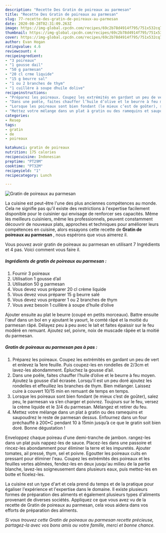 ```yaml
---
description: "Recette Des Gratin de poireaux au parmesan"
title: "Recette Des Gratin de poireaux au parmesan"
slug: 77-recette-des-gratin-de-poireaux-au-parmesan
date: 2020-08-28T02:31:09.263Z
image: https://img-global.cpcdn.com/recipes/69c2b78d4914f795/751x532cq70/gratin-de-poireaux-au-parmesan-photo-principale-de-la-recette.jpg
thumbnail: https://img-global.cpcdn.com/recipes/69c2b78d4914f795/751x532cq70/gratin-de-poireaux-au-parmesan-photo-principale-de-la-recette.jpg
cover: https://img-global.cpcdn.com/recipes/69c2b78d4914f795/751x532cq70/gratin-de-poireaux-au-parmesan-photo-principale-de-la-recette.jpg
author: Evan Hogan
ratingvalue: 4.6
reviewcount: 4
recipeingredient:
- "3 poireaux"
- "1 gousse dail"
- "50 g parmesan"
- "20 cl crme liquide"
- "15 g beurre sal"
- "1 ou 2 branches de thym"
- "1 cuillère à soupe dhuile dolive"
recipeinstructions:
- "Préparez les poireaux. Coupez les extrémités en gardant un peu de vert et enlevez la 1ere feuille. Puis coupez-les en rondelles de 2/3cm et lavez-les abondamment. Épluchez la gousse d’ail."
- "Dans une poêle, faites chauffer l’huile d’olive et le beurre à feu moyen. Ajoutez la gousse d’ail écrasée. Lorsqu’il est un peu doré ajoutez les rondelles et effeuillez les branches de thym. Bien mélanger. Laissez cuire à couvert 10/15 min en remuant de temps en temps."
- "Lorsque les poireaux sont bien fondant (le mieux c’est de goûter), salez peu, le parmesan va s’en charger et poivrez. Toujours sur le feu, versez la crème liquide et le 3/4 du parmesan. Mélangez et retirer du feu."
- "Mettez votre mélange dans un plat à gratin ou des ramequins et saupoudrez le reste de parmesan dessus. Enfournez dans un four préchauffé à 200•C pendant 10 à 15min jusqu’à ce que le gratin soit bien doré. Bonne dégustation !"
categories:
- Resep
tags:
- gratin
- de
- poireaux

katakunci: gratin de poireaux 
nutrition: 175 calories
recipecuisine: Indonesian
preptime: "PT29M"
cooktime: "PT32M"
recipeyield: "1"
recipecategory: Lunch

---
```



![Gratin de poireaux au parmesan](https://img-global.cpcdn.com/recipes/69c2b78d4914f795/751x532cq70/gratin-de-poireaux-au-parmesan-photo-principale-de-la-recette.jpg)

La cuisine est peut-être l'une des plus anciennes compétences au monde. Cela ne signifie pas qu'il existe des restrictions à l'expertise facilement disponible pour le cuisinier qui envisage de renforcer ses capacités. Même les meilleurs cuisiniers, même les professionnels, peuvent constamment découvrir de nouveaux plats, approches et techniques pour améliorer leurs compétences en cuisine, alors essayons cette recette de <strong> Gratin de poireaux au parmesan </strong>, nous espérons que vous aimerez il.

<!--inarticleads1-->

Vous pouvez avoir gratin de poireaux au parmesan en utilisant 7 Ingrédients et 4 pas. Voici comment vous faire il.

##### Ingrédients de gratin de poireaux au parmesan :

1. Fournir 3 poireaux
1. Utilisation 1 gousse d’ail
1. Utilisation 50 g parmesan
1. Vous devez vous préparer 20 cl crème liquide
1. Vous devez vous préparer 15 g beurre salé
1. Vous devez vous préparer 1 ou 2 branches de thym
1. Vous avez besoin 1 cuillère à soupe d’huile d’olive


Ajouter ensuite au plat le beurre (coupé en petits morceaux). Battre ensuite l&#39;œuf dans un bol en y ajoutant le yaourt, le comté râpé et la moitié du parmesan râpé. Délayez peu à peu avec le lait et faites épaissir sur le feu modéré en remuant. Ajoutez sel, poivre, noix de muscade râpée et la moitié du parmesan. 

<!--inarticleads2-->

##### Gratin de poireaux au parmesan pas à pas :

1. Préparez les poireaux. Coupez les extrémités en gardant un peu de vert et enlevez la 1ere feuille. Puis coupez-les en rondelles de 2/3cm et lavez-les abondamment. Épluchez la gousse d’ail.
1. Dans une poêle, faites chauffer l’huile d’olive et le beurre à feu moyen. Ajoutez la gousse d’ail écrasée. Lorsqu’il est un peu doré ajoutez les rondelles et effeuillez les branches de thym. Bien mélanger. Laissez cuire à couvert 10/15 min en remuant de temps en temps.
1. Lorsque les poireaux sont bien fondant (le mieux c’est de goûter), salez peu, le parmesan va s’en charger et poivrez. Toujours sur le feu, versez la crème liquide et le 3/4 du parmesan. Mélangez et retirer du feu.
1. Mettez votre mélange dans un plat à gratin ou des ramequins et saupoudrez le reste de parmesan dessus. Enfournez dans un four préchauffé à 200•C pendant 10 à 15min jusqu’à ce que le gratin soit bien doré. Bonne dégustation !


Enveloppez chaque poireau d&#39;une demi-tranche de jambon. rangez-les dans un plat puis nappez-les de sauce. Placez-les dans une passoire et rincez-les abondamment pour éliminer la terre et les impuretés. Ajouter tomates, ail pressé, thym, sel et poivre. Egoutter les poireaux cuits en pressant pour éliminer l&#39;eau. Coupez les extrémités des poireaux et les feuilles vertes abîmées, fendez-les en deux jusqu&#39;au milieu de la partie blanche, lavez-les soigneusement dans plusieurs eaux, puis mettez-les en botte et ficelez-les. 

<!--inarticleads1-->

<p>
La cuisine est un type d'art et cela prend du temps et de la pratique pour égaliser l'expérience et l'expertise dans le domaine. Il existe plusieurs formes de préparation des aliments et également plusieurs types d'aliments provenant de diverses sociétés. Appliquez ce que vous avez vu de la recette de Gratin de poireaux au parmesan, cela vous aidera dans vos efforts de préparation des aliments.
</p>

<p>
<i>Si vous trouvez cette Gratin de poireaux au parmesan recette précieuse, partagez-la avec vos bons amis ou votre famille, merci et bonne chance.</i>
</p>
